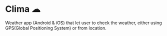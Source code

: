 

# Clima ☁

Weather app (Android & iOS) that let user to check the weather, either using GPS(Global Positioning System) or from location.
